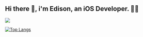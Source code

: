 ## Hi there 👋, i'm Edison, an iOS Developer. 👨‍💻

<img src="https://github-readme-stats.vercel.app/api?username=fanyu&show_icons=true&theme=radical&count_private=true&show_icons=true&include_all_commits=true" />

[![Top Langs](https://github-readme-stats.vercel.app/api/top-langs/?username=fanyu&layout=compact)](https://github.com/anuraghazra/github-readme-stats)
